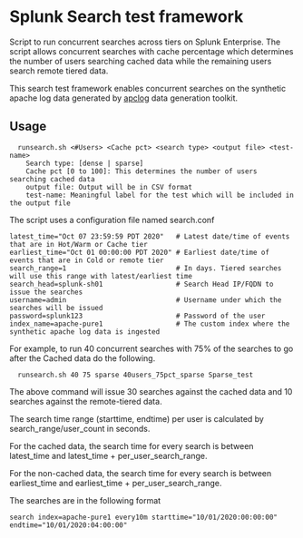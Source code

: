 # Splunk Search test framework
 Script to run concurrent searches across tiers on Splunk Enterprise.
 The script allows concurrent searches with cache percentage which determines the number of users searching cached data while the remaining users search remote tiered data.
 
This search test framework enables concurrent searches on the synthetic apache log data generated by [apclog](https://github.com/rsomu/apclog) data generation toolkit.
 
## Usage
```
  runsearch.sh <#Users> <Cache pct> <search type> <output file> <test-name>
    Search type: [dense | sparse] 
    Cache pct [0 to 100]: This determines the number of users searching cached data
    output file: Output will be in CSV format
    test-name: Meaningful label for the test which will be included in the output file
```

The script uses a configuration file named search.conf

```
latest_time="Oct 07 23:59:59 PDT 2020"   # Latest date/time of events that are in Hot/Warm or Cache tier
earliest_time="Oct 01 00:00:00 PDT 2020" # Earliest date/time of events that are in Cold or remote tier
search_range=1                           # In days. Tiered searches will use this range with latest/earliest time
search_head=splunk-sh01                  # Search Head IP/FQDN to issue the searches
username=admin                           # Username under which the searches will be issued
password=splunk123                       # Password of the user
index_name=apache-pure1                  # The custom index where the synthetic apache log data is ingested
```

For example, to run 40 concurrent searches with 75% of the searches to go after the Cached data do the following.

```
  runsearch.sh 40 75 sparse 40users_75pct_sparse Sparse_test
```

The above command will issue 30 searches against the cached data and 10 searches against the remote-tiered data.

The search time range (starttime, endtime) per user is calculated by search_range/user_count in seconds.

For the cached data, the search time for every search is between latest_time and latest_time + per_user_search_range.

For the non-cached data, the search time for every search is between earliest_time and earliest_time + per_user_search_range.

The searches are in the following format

 `search index=apache-pure1 every10m starttime="10/01/2020:00:00:00" endtime="10/01/2020:04:00:00"`
